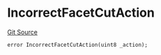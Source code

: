 # IncorrectFacetCutAction
[Git Source](https://github.com/thrackle-io/tron/blob/d6cc09e8b231cc94d92dd93b6d49fb2728ede233/src/client/token/handler/diamond/HandlerDiamondLib.sol)


```solidity
error IncorrectFacetCutAction(uint8 _action);
```

